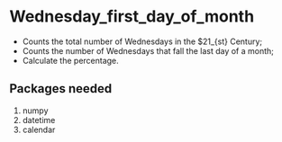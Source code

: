 # Wednesday_first_day_of_month

- Counts the total number of Wednesdays in the $21_{st} Century;
- Counts the number of Wednesdays that fall the last day of a month;
- Calculate the percentage.

## Packages needed
1. numpy
2. datetime
3. calendar
